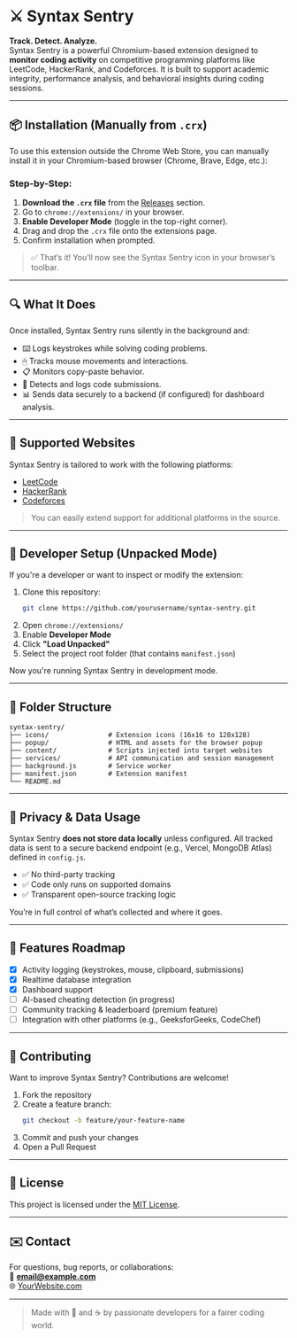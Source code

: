 # ⚔️ Syntax Sentry

**Track. Detect. Analyze.**  
Syntax Sentry is a powerful Chromium-based extension designed to **monitor coding activity** on competitive programming platforms like LeetCode, HackerRank, and Codeforces. It is built to support academic integrity, performance analysis, and behavioral insights during coding sessions.

---

## 📦 Installation (Manually from `.crx`)

To use this extension outside the Chrome Web Store, you can manually install it in your Chromium-based browser (Chrome, Brave, Edge, etc.):

### Step-by-Step:

1. **Download the `.crx` file** from the [Releases](https://github.com/officialsyntaxsentry/syntax-sentry/releases) section.
2. Go to `chrome://extensions/` in your browser.
3. **Enable Developer Mode** (toggle in the top-right corner).
4. Drag and drop the `.crx` file onto the extensions page.
5. Confirm installation when prompted.

> ✅ That’s it! You’ll now see the Syntax Sentry icon in your browser’s toolbar.

---

## 🔍 What It Does

Once installed, Syntax Sentry runs silently in the background and:

- ⌨️ Logs keystrokes while solving coding problems.
- 🖱 Tracks mouse movements and interactions.
- 📋 Monitors copy-paste behavior.
- 🚀 Detects and logs code submissions.
- 📊 Sends data securely to a backend (if configured) for dashboard analysis.

---

## 🧠 Supported Websites

Syntax Sentry is tailored to work with the following platforms:

- [LeetCode](https://leetcode.com/)
- [HackerRank](https://hackerrank.com/)
- [Codeforces](https://codeforces.com/)

> You can easily extend support for additional platforms in the source.

---

## 🔧 Developer Setup (Unpacked Mode)

If you're a developer or want to inspect or modify the extension:

1. Clone this repository:
   ```bash
   git clone https://github.com/yourusername/syntax-sentry.git
   ```
2. Open `chrome://extensions/`
3. Enable **Developer Mode**
4. Click **"Load Unpacked"**
5. Select the project root folder (that contains `manifest.json`)

Now you're running Syntax Sentry in development mode.

---

## 📂 Folder Structure

```
syntax-sentry/
├── icons/               # Extension icons (16x16 to 128x128)
├── popup/               # HTML and assets for the browser popup
├── content/             # Scripts injected into target websites
├── services/            # API communication and session management
├── background.js        # Service worker
├── manifest.json        # Extension manifest
└── README.md
```

---

## 🔐 Privacy & Data Usage

Syntax Sentry **does not store data locally** unless configured. All tracked data is sent to a secure backend endpoint (e.g., Vercel, MongoDB Atlas) defined in `config.js`.

- ✅ No third-party tracking
- ✅ Code only runs on supported domains
- ✅ Transparent open-source tracking logic

You’re in full control of what’s collected and where it goes.

---

## 🚀 Features Roadmap

- [x] Activity logging (keystrokes, mouse, clipboard, submissions)
- [x] Realtime database integration
- [x] Dashboard support
- [ ] AI-based cheating detection (in progress)
- [ ] Community tracking & leaderboard (premium feature)
- [ ] Integration with other platforms (e.g., GeeksforGeeks, CodeChef)

---

## 🤝 Contributing

Want to improve Syntax Sentry? Contributions are welcome!

1. Fork the repository
2. Create a feature branch:
   ```bash
   git checkout -b feature/your-feature-name
   ```
3. Commit and push your changes
4. Open a Pull Request

---

## 📄 License

This project is licensed under the [MIT License](LICENSE).

---

## ✉️ Contact

For questions, bug reports, or collaborations:  
📧 **email@example.com**  
🌐 [YourWebsite.com](https://yourwebsite.com)

---

> Made with 🧠 and ☕ by passionate developers for a fairer coding world.
```
